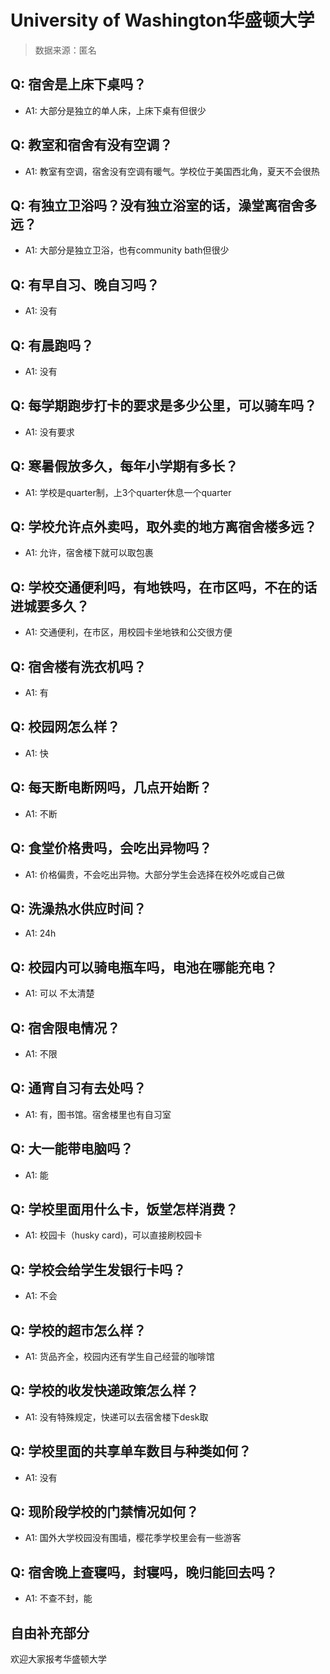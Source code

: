 # University of Washington华盛顿大学

> 数据来源：匿名

## Q: 宿舍是上床下桌吗？

- A1: 大部分是独立的单人床，上床下桌有但很少

## Q: 教室和宿舍有没有空调？

- A1: 教室有空调，宿舍没有空调有暖气。学校位于美国西北角，夏天不会很热

## Q: 有独立卫浴吗？没有独立浴室的话，澡堂离宿舍多远？

- A1: 大部分是独立卫浴，也有community bath但很少

## Q: 有早自习、晚自习吗？

- A1: 没有

## Q: 有晨跑吗？

- A1: 没有

## Q: 每学期跑步打卡的要求是多少公里，可以骑车吗？

- A1: 没有要求

## Q: 寒暑假放多久，每年小学期有多长？

- A1: 学校是quarter制，上3个quarter休息一个quarter

## Q: 学校允许点外卖吗，取外卖的地方离宿舍楼多远？

- A1: 允许，宿舍楼下就可以取包裹

## Q: 学校交通便利吗，有地铁吗，在市区吗，不在的话进城要多久？

- A1: 交通便利，在市区，用校园卡坐地铁和公交很方便

## Q: 宿舍楼有洗衣机吗？

- A1: 有

## Q: 校园网怎么样？

- A1: 快

## Q: 每天断电断网吗，几点开始断？

- A1: 不断

## Q: 食堂价格贵吗，会吃出异物吗？

- A1: 价格偏贵，不会吃出异物。大部分学生会选择在校外吃或自己做

## Q: 洗澡热水供应时间？

- A1: 24h

## Q: 校园内可以骑电瓶车吗，电池在哪能充电？

- A1: 可以 不太清楚

## Q: 宿舍限电情况？

- A1: 不限

## Q: 通宵自习有去处吗？

- A1: 有，图书馆。宿舍楼里也有自习室

## Q: 大一能带电脑吗？

- A1: 能

## Q: 学校里面用什么卡，饭堂怎样消费？

- A1: 校园卡（husky card)，可以直接刷校园卡

## Q: 学校会给学生发银行卡吗？

- A1: 不会

## Q: 学校的超市怎么样？

- A1: 货品齐全，校园内还有学生自己经营的咖啡馆

## Q: 学校的收发快递政策怎么样？

- A1: 没有特殊规定，快递可以去宿舍楼下desk取

## Q: 学校里面的共享单车数目与种类如何？

- A1: 没有

## Q: 现阶段学校的门禁情况如何？

- A1: 国外大学校园没有围墙，樱花季学校里会有一些游客

## Q: 宿舍晚上查寝吗，封寝吗，晚归能回去吗？

- A1: 不查不封，能

## 自由补充部分

欢迎大家报考华盛顿大学